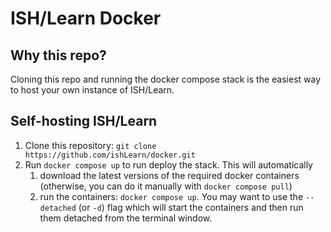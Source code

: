 # ISH/Learn Docker
## Why this repo? 
Cloning this repo and running the docker compose stack is the easiest way to host your own instance of ISH/Learn.

## Self-hosting ISH/Learn 
1. Clone this repository: `git clone https://github.com/ishLearn/docker.git`
2. Run `docker compose up` to run deploy the stack. This will automatically
    1. download the latest versions of the required docker containers (otherwise, you can do it manually with `docker compose pull`)
    2. run the containers: `docker compose up`. You may want to use the `--detached` (or `-d`) flag which will start the containers and then run them detached from the terminal window. 
